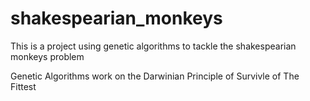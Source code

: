 # shakespearian_monkeys

This is a project using genetic algorithms to tackle the shakespearian monkeys problem

Genetic Algorithms work on the Darwinian Principle of Survivle of The Fittest